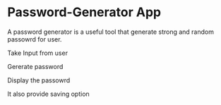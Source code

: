 # Password-Generator App
 A password generator is a useful tool that generate strong and random passowrd for user.
 
 Take Input from user
 
 Gererate password
 
 Display the passowrd
 
 It also provide saving option
 
